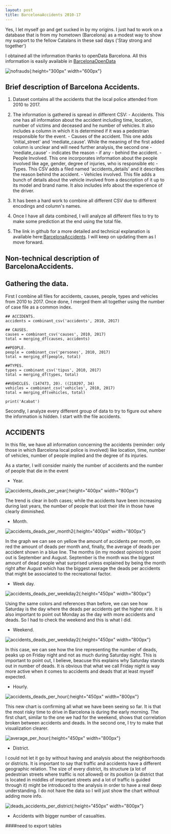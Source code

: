 ```yaml
---
layout: post
title: BarcelonaAccidents 2010-17
---
```


Yes, I let myself go and get sucked in by my origins. I just had to work on a database that is from my hometown (Barcelona) as a modest way to show my support to the fellow Catalans in these sad days ('Stay strong and together')

I obtained all the information thanks to openData Barcelona. All this information is easily available in [BarcelonaOpenData](http://opendata-ajuntament.barcelona.cat/en/)

![nofrauds](/images/BCN01.jpg){:height="300px" width="600px"}


## Brief description of Barcelona Accidents.

  1. Dataset contains all the accidents that the local police attended from 2010 to 2017.
  2. The information is gathered is spread in different CSV:
    - Accidents.
    This one has all information about the accident including time, location, number of victims and deceased and he number of vehicles. It also includes a column in which it is determined
    if it was a pedestrian responsible for the event.
    - Causes of the accident.
    This one adds 'initial_street' and 'mediate_cause'. While the meaning of the first added column is unclear and will need further analysis, the second one -'mediate_cause' - indicates the reason - if any - behind the accident.
    - People Involved.
    This one incorporates information about the people involved like age, gender, degree of injuries, who is responsible etc
    - Types.
    This CSV adds a filed named 'accidents_details' and it describes the reason behind the accident.
    - Vehicles involved.
    This file adds a bunch of details about the vehicle involved from a description of it up to its model and brand name. It also includes info about the experience of the driver.

  3. It has been a hard work to combine all different CSV due to different encodings and column's
  names.
  4. Once I have all data combined, I will analyze all different files to try to make some prediction at the end using the total file.
  5. The link in github for a more detailed and technical explanation is available here:[BarcelonaAccidents](https://github.com/AlexChicote/BarcelonaAccidents). I will keep on updating them as I move forward.


## Non-technical description of BarcelonaAccidents.

## Gathering the data.

First I combine all files for accidents, causes, people, types and vehicles from 2010 to 2017. Once done, I merged them all together using the number of case file as a common index.

```
## ACCIDENTS.
accidents = combinant_csv('accidents', 2010, 2017)

## CAUSES.
causes = combinant_csv('causes', 2010, 2017)
total = merging_df(causes, accidents)

##PEOPLE.
people = combinant_csv('persones', 2010, 2017)
total = merging_df(people, total)

##TYPES.
types = combinant_csv('tipus', 2010, 2017)
total = merging_df(types, total)

##VEHICLES. (147473, 20). ((210297, 34)
vehicles = combinant_csv('vehicles', 2010, 2017)
total = merging_df(vehicles, total)

print('Acabat')
```

Secondly, I analyze every different group of data to try to figure out where the information is hidden. I start with the file accidents.

## ACCIDENTS

In this file, we have all information concerning the accidents (reminder: only those in which Barcelona local police is involved) like location, time, number of vehicles, number of people implied and the degree of its injuries.

As a starter, I will consider mainly the number of accidents and the number of people that die in the event


* Year.

![accidents_deads_per_year](/images/accidents_deads_per_year.png){:height="400px" width="800px"}

The trend is clear in both cases; while the accidents have been increasing during last years, the number of people that lost their life in those have clearly diminished.

* Month.

![accidents_deads_per_month2](/images/accidents_deads_per_month2.png){:height="400px" width="800px"}

In the graph we can see on yellow the amount of accidents per month, on red the amount of deads per month and, finally, the average of deads per accident shown in a blue line.
The months (in my modest opinion) to point out is September and August. September is the month was the biggest amount of dead people what surprised unless explained by being the month right after August which has the biggest average the deads per accidents that might be associated to the  recreational factor.

* Week day.

![accidents_deads_per_weekday2](/images/accidents_deads_per_weekday2.png){:height="450px" width="800px"}

Using the same colors and references than before, we can see how Saturday is the day where the deads per accidents get the higher rate. It is also important to point out Monday as the day with more accidents and deads. So I had to check the weekend and this is what I did.

* Weekend.

![accidents_deads_per_weekday2](/images/accidents_deads_per_weekday2.png){:height="450px" width="800px"}

In this case, we can see how the line representing the number of deads, peaks up on Friday night and not as much during Saturday night. This is important to point out, I believe, beacuse this explains why Saturday stands out in number of deads. It is obvious that what we call Friday night is way more active when it comes to accidents and deads that at least myself expected.

* Hourly.

![accidents_deads_per_hour](/images/accidents_deads_per_hour.png){:height="450px" width="800px"}

This new chart is confirming all what we have been seeing so far. It is that the most risky time to drive in Barcelona is during the early morning. The first chart, similar to the one we had for the weekend, shows that correlation broken between accidents and deads. In the second one, I try to make that visualization clearer.

![average_per_hour](/images/average_per_hour.png){:height="450px" width="800px"}

* District.

I could not let it go by without having and analysis about the neighborhoods or districts. It is important to say that traffic and accidents have a different geographic relation. The size of every district, its structure (a lot of pedestrian streets where traffic is not allowed) or its position (a district that is located in middles of important streets and a lot of traffic is guided through it) might be introduced to the analysis in order to have a real deep understanding. I do not have the data so I will just show the chart without adding more info.

![deads_accidents_per_district](/images/deads_accidents_per_district.png){:height="450px" width="800px"}

* Accidents with bigger number of casualties.

####need to export tables
